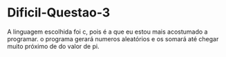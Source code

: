 # Dificil-Questao-3
A linguagem escolhida foi c, pois é a que eu estou mais acostumado a programar.
o programa gerará numeros aleatórios e os somará até chegar muito próximo de do valor de pi.
